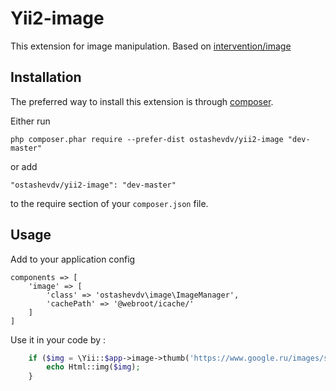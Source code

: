Yii2-image
==========
This extension for image manipulation.
Based on [intervention/image](http://image.intervention.io/)

Installation
------------

The preferred way to install this extension is through [composer](http://getcomposer.org/download/).

Either run

```
php composer.phar require --prefer-dist ostashevdv/yii2-image "dev-master"
```

or add

```
"ostashevdv/yii2-image": "dev-master"
```

to the require section of your `composer.json` file.

Usage
-----

Add to your application config

```
components => [
    'image' => [
        'class' => 'ostashevdv\image\ImageManager',
        'cachePath' => '@webroot/icache/'
    ]
]
```

 Use it in your code by  :

```php
    if ($img = \Yii::$app->image->thumb('https://www.google.ru/images/srpr/logo11w.png', 120, 120)) {
        echo Html::img($img);
    }
```